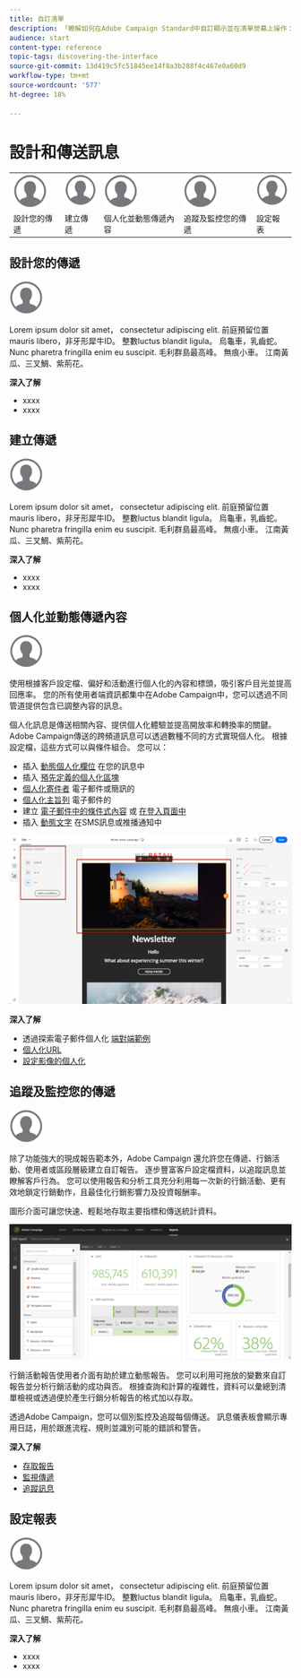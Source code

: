 ```yaml
---
title: 自訂清單
description: 「瞭解如何在Adobe Campaign Standard中自訂顯示並在清單熒幕上操作：排序、篩選、刪除或複製元素。 列出畫面會顯示一或多個指定資源的元素。」
audience: start
content-type: reference
topic-tags: discovering-the-interface
source-git-commit: 13d419c5fc51845ee14f8a3b288f4c467e0a60d9
workflow-type: tm+mt
source-wordcount: '577'
ht-degree: 18%

---
```



# 設計和傳送訊息

<table>
<tr>
    <td valign="top">
        <a href="../../start/using/work-with-audiences.md"><img width="60px" alt="條件" src="assets/icon_profile.svg"/></a>
    </td>
    <td valign="top">
        <a href="../../api/using/creating-a-service.md"><img width="60px" alt="條件" src="assets/icon_profile.svg"/></a>
    </td>
    <td valign="top">
        <a href="../../api/using/interacting-with-custom-resources.md"><img width="60px" alt="條件" src="assets/icon_profile.svg"/></a>
    </td>
    <td valign="top">
        <a href="../../api/using/interacting-with-marketing-history.md"><img width="60px" alt="條件" src="assets/icon_profile.svg"/></a>
    </td>
    <td valign="top">
        <a href="../../api/using/interacting-with-marketing-history.md"><img width="60px" alt="條件" src="assets/icon_profile.svg"/></a>
    </td>
</tr>
<tr>
<td>設計您的傳遞</td>
<td>建立傳遞</td>
<td>個人化並動態傳遞內容</td>
<td>追蹤及監控您的傳遞</td>
<td>設定報表</td>
</tr>
</table>

## 設計您的傳遞

<img width="60px" alt="條件" src="assets/icon_profile.svg"/>

Lorem ipsum dolor sit amet， consectetur adipiscing elit. 前庭預留位置mauris libero，非牙形犀牛ID。 整數luctus blandit ligula。 烏龜車，乳齒蛇。 Nunc pharetra fringilla enim eu suscipit. 毛利群島最高峰。 無痕小車。 江南黃瓜、三叉鯛、紫荊花。

**深入了解**

* xxxx
* xxxx

## 建立傳遞

<img width="60px" alt="條件" src="assets/icon_profile.svg"/>

Lorem ipsum dolor sit amet， consectetur adipiscing elit. 前庭預留位置mauris libero，非牙形犀牛ID。 整數luctus blandit ligula。 烏龜車，乳齒蛇。 Nunc pharetra fringilla enim eu suscipit. 毛利群島最高峰。 無痕小車。 江南黃瓜、三叉鯛、紫荊花。

**深入了解**

* xxxx
* xxxx

## 個人化並動態傳遞內容

<img width="60px" alt="條件" src="assets/icon_profile.svg"/>

使用根據客戶設定檔、偏好和活動進行個人化的內容和標頭，吸引客戶目光並提高回應率。 您的所有使用者端資訊都集中在Adobe Campaign中，您可以透過不同管道提供包含已調整內容的訊息。

個人化訊息是傳送相關內容、提供個人化體驗並提高開放率和轉換率的關鍵。 Adobe Campaign傳送的跨頻道訊息可以透過數種不同的方式實現個人化。 根據設定檔，這些方式可以與條件組合。 您可以：

* 插入 [動態個人化欄位](../../designing/using/personalization.md#inserting-a-personalization-field) 在您的訊息中
* 插入 [預先定義的個人化區塊](../../designing/using/personalization.md#adding-a-content-block)
* [個人化寄件者](../../designing/using/subject-line.md) 電子郵件或簡訊的
* [個人化主旨列](../../designing/using/subject-line.md) 電子郵件的
* 建立 [電子郵件中的條件式內容](../../designing/using/personalization.md#defining-dynamic-content-in-an-email) 或 [在登入頁面中](../../channels/using/designing-a-landing-page.md#defining-dynamic-content-in-a-landing-page)
* 插入 [動態文字](../../channels/using/defining-dynamic-text.md) 在SMS訊息或推播通知中

![](assets/delivery_content_43.png)

**深入了解**

* 透過探索電子郵件個人化 [端對端範例](../../designing/using/personalization.md#example-email-personalization)
* [個人化URL](../../designing/using/personalization.md#personalizing-urls)
* [設定影像的個人化](../../designing/using/personalization.md#personalizing-an-image-source)

## 追蹤及監控您的傳遞

<img width="60px" alt="條件" src="assets/icon_profile.svg"/>

除了功能強大的現成報告範本外，Adobe Campaign 還允許您在傳遞、行銷活動、使用者或區段層級建立自訂報告。 逐步豐富客戶設定檔資料，以追蹤訊息並瞭解客戶行為。 您可以使用報告和分析工具充分利用每一次新的行銷活動、更有效地鎖定行銷動作，且最佳化行銷影響力及投資報酬率。

圖形介面可讓您快速、輕鬆地存取主要指標和傳送統計資料。

![](assets/dynamic_report_intro.png)

行銷活動報告使用者介面有助於建立動態報告。 您可以利用可拖放的變數來自訂報告並分析行銷活動的成功與否。 根據查詢和計算的複雜性，資料可以彙總到清單檢視或透過便於產生行銷分析報告的格式加以存取。

透過Adobe Campaign，您可以個別監控及追蹤每個傳送。 訊息儀表板會顯示專用日誌，用於跟進流程、規則並識別可能的錯誤和警告。


**深入了解**

* [存取報告](../../reporting/using/about-dynamic-reports.md)
* [監視傳遞](../../sending/using/monitoring-a-delivery.md)
* [追蹤訊息](../../sending/using/tracking-messages.md)

## 設定報表

<img width="60px" alt="條件" src="assets/icon_profile.svg"/>

Lorem ipsum dolor sit amet， consectetur adipiscing elit. 前庭預留位置mauris libero，非牙形犀牛ID。 整數luctus blandit ligula。 烏龜車，乳齒蛇。 Nunc pharetra fringilla enim eu suscipit. 毛利群島最高峰。 無痕小車。 江南黃瓜、三叉鯛、紫荊花。

**深入了解**

* xxxx
* xxxx

